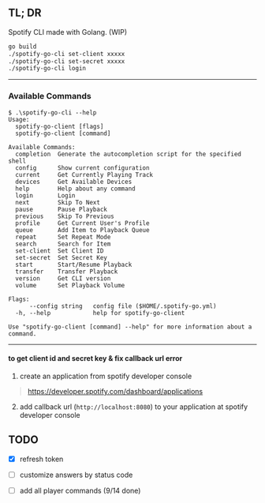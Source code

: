 ## TL; DR
Spotify CLI made with Golang. (WIP)

```bash
go build
./spotify-go-cli set-client xxxxx
./spotify-go-cli set-secret xxxxx
./spotify-go-cli login
````
---

### Available Commands

```
$ .\spotify-go-cli --help
Usage:
  spotify-go-client [flags]
  spotify-go-client [command]

Available Commands:
  completion  Generate the autocompletion script for the specified shell
  config      Show current configuration
  current     Get Currently Playing Track
  devices     Get Available Devices
  help        Help about any command
  login       Login
  next        Skip To Next
  pause       Pause Playback
  previous    Skip To Previous
  profile     Get Current User's Profile
  queue       Add Item to Playback Queue
  repeat      Set Repeat Mode
  search      Search for Item
  set-client  Set Client ID
  set-secret  Set Secret Key
  start       Start/Resume Playback
  transfer    Transfer Playback
  version     Get CLI version
  volume      Set Playback Volume

Flags:
      --config string   config file ($HOME/.spotify-go.yml)
  -h, --help            help for spotify-go-client

Use "spotify-go-client [command] --help" for more information about a command.
```

---

#### to get client id and secret key & fix callback url error

1. create an application from spotify developer console

> https://developer.spotify.com/dashboard/applications

2. add callback url (`http://localhost:8080`) to your application at spotify developer console

## TODO

- [X] refresh token
- [ ] customize answers by status code
- [ ] add all player commands (9/14 done)


